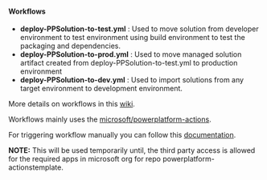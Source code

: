 #### Workflows

- **deploy-PPSolution-to-test.yml** : Used to move solution from developer environment to test environment using build environment to test the packaging and dependencies.
- **deploy-PPSolution-to-prod.yml** : Used to move managed solution artifact created from deploy-PPSolution-to-test.yml to production environment
- **deploy-PPSolution-to-dev.yml** : Used to import solutions from any target environment to development environment.

More details on workflows in this [wiki](https://github.com/microsoft/powerplatform-actionstemplate/wiki).

Workflows mainly uses the [microsoft/powerplatform-actions](https://github.com/microsoft/powerplatform-actions).

For triggering workflow manually you can follow this [documentation](https://docs.github.com/en/free-pro-team@latest/rest/reference/repos#create-a-repository-dispatch-event).


**NOTE:** This will be used temporarily until, the third party access is allowed for the required apps in microsoft org for repo powerplatform-actionstemplate.
